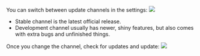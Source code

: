 You can switch between update channels in the settings:
![](https://imgur.com/W2cYlXR)

* Stable channel is the latest official release.
* Development channel usually has newer, shiny features, but also comes with extra bugs and unfinished things.

Once you change the channel, check for updates and update:
![](https://imgur.com/Pgk3907)